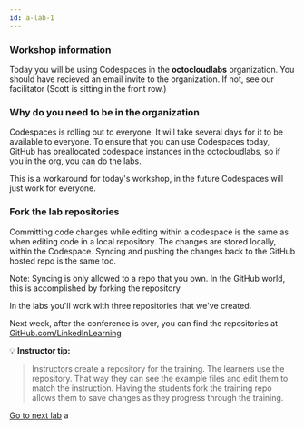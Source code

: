 ```yaml
---
id: a-lab-1
---
```


### Workshop information

Today you will be using Codespaces in the **octocloudlabs** organization. You should have recieved an email invite to the organization.  If not, see our facilitator (Scott is sitting in the front row.)

### Why do you need to be in the organization

Codespaces is rolling out to everyone. It will take several days for it to be available to everyone.  To ensure that you can use Codespaces today, GitHub has preallocated codespace instances in the octocloudlabs, so if you in the org, you can do the labs.

This is a workaround for today's workshop, in the future Codespaces will just work for everyone.

### Fork the lab repositories

Committing code changes while editing within a codespace is the same as when editing code in a local repository. The changes are stored locally, within the Codespace. Syncing and pushing the changes back to the GitHub hosted repo is the same too. 

Note: Syncing is only allowed to a repo that you own. In the GitHub world, this is accomplished by forking the repository

In the labs you'll work with three repositories that we've created.

Next week, after the conference is over, you can find the repositories at <a href="httpw:/github.com/linkedinlearning/">GitHub.com/LinkedInLearning<a/>

💡 **Instructor tip:**

>Instructors create a repository for the training. The learners use the repository. That way they can see the example files and edit them to match the instruction. Having the students fork the training repo allows them to save changes as they progress through the training.

[Go to next lab](/walt/lab-2.html)
 a